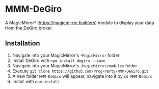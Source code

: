 # MMM-DeGiro
A MagicMirror² (https://magicmirror.builders) module to display your data from the DeGiro broker.

## Installation
1. Navigate into your MagicMirror's `~MagicMirror` folder
1. Install DeGiro with `npm install degiro --save` 
1. Navigate into your MagicMirror's `~MagicMirror/modules` folder
1. Execute `git clone https://github.com/Prog-Party/MMM-DeGiro.git`
1. A new folder `MMM-DeGiro` will appear, navigate into it by `cd MMM-DeGiro`
1. Install with `npm install`
